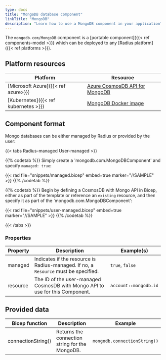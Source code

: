 ```yaml
---
type: docs
title: "MongoDB database component"
linkTitle: "MongoDB"
description: "Learn how to use a MongoDB component in your application"
---
```


The `mongodb.com/MongoDB` component is a [portable component]({{< ref components-model >}}) which can be deployed to any [Radius platform]({{< ref platforms >}}).

## Platform resources

| Platform | Resource |
|----------|----------|
| [Microsoft Azure]({{< ref azure>}}) | [Azure CosmosDB API for MongoDB](https://docs.microsoft.com/en-us/azure/cosmos-db/mongodb-introduction)
| [Kubernetes]({{< ref kubernetes >}}) | [MongoDB Docker image](https://hub.docker.com/_/mongo/)

## Component format

Mongo databases can be either managed by Radius or provided by the user:

{{< tabs Radius-managed User-managed >}}

{{% codetab %}}
Simply create a 'mongodb.com.MongoDBComponent' and specify `managed: true`:

{{< rad file="snippets/managed.bicep" embed=true marker="//SAMPLE" >}}
{{% /codetab %}}

{{% codetab %}}
Begin by defining a CosmosDB with Mongo API in Bicep, either as part of the template or reference an `existing` resource, and then specify it as part of the 'mongodb.com.MongoDBComponent':

{{< rad file="snippets/user-managed.bicep" embed=true marker="//SAMPLE" >}}
{{% /codetab %}}

{{< /tabs >}}

### Properties

| Property | Description | Example(s) |
|----------|-------------|---------|
| managed | Indicates if the resource is Radius-managed. If no, a `Resource` must be specified. | `true`, `false`
| resource | The ID of the user-managed CosmosDB with Mongo API to use for this Component. | `account::mongodb.id`


## Provided data

| Bicep function | Description | Example |
|----------------|-------------|---------|
| connectionString() | Returns the connection string for the MongoDB. | `mongodb.connectionString()` |